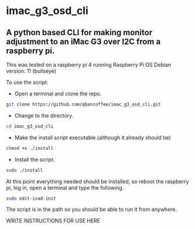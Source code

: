 # imac_g3_osd_cli
## A python based CLI for making monitor adjustment to an iMac G3 over I2C from a raspberry pi.

This was tested on a raspberry pi 4 running Raspberry Pi OS Debian version: 11 (bullseye)

To use the script:
- Open a terminal and clone the repo.
```bash
git clone https://github.com/qbancoffee/imac_g3_osd_cli.git
```
- Change to the directory.
```bash
cd imac_g3_osd_cli 
```
- Make the install script executable.(although it already should be)
```bash
chmod +x ./install
```
- Install the script.
```bash
sudo ./install
```

At this point everything needed should be installed, so reboot the raspberry pi, log in, open a terminal and type the following.

```bash
sudo edit-ivad-init
```
The script is in the path so you should be able to run it from anywhere.

WRITE INSTRUCTIONS FOR USE HERE
